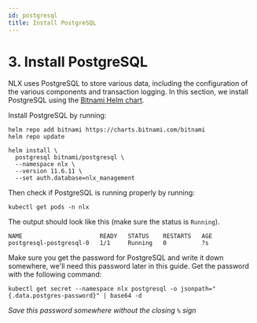 ```yaml
---
id: postgresql
title: Install PostgreSQL
---
```


# 3. Install PostgreSQL

NLX uses PostgreSQL to store various data, including the configuration of the various components and transaction logging. In this section, we install PostgreSQL using the [Bitnami Helm chart](https://bitnami.com/stack/postgresql/helm).

Install PostgreSQL by running:

```
helm repo add bitnami https://charts.bitnami.com/bitnami
helm repo update

helm install \
  postgresql bitnami/postgresql \
  --namespace nlx \
  --version 11.6.11 \
  --set auth.database=nlx_management
```

Then check if PostgreSQL is running properly by running:

```
kubectl get pods -n nlx
```

The output should look like this (make sure the status is `Running`).

```
NAME                      READY   STATUS    RESTARTS   AGE
postgresql-postgresql-0   1/1     Running   0          ?s
```

Make sure you get the password for PostgreSQL and write it down somewhere, we'll need this password later in this guide. Get the password with the following command:

```
kubectl get secret --namespace nlx postgresql -o jsonpath="{.data.postgres-password}" | base64 -d
```

*Save this password somewhere without the closing `%` sign*
